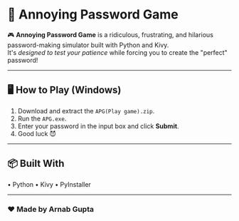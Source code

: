 # 🔐 Annoying Password Game

🎮 **Annoying Password Game** is a ridiculous, frustrating, and hilarious password-making simulator built with Python and Kivy.  
It's *designed to test your patience* while forcing you to create the "perfect" password!

---

## 🖥️ How to Play (Windows)

1. Download and extract the `APG(Play game).zip`.
2. Run the `APG.exe`.
3. Enter your password in the input box and click **Submit**.
4. Good luck 😈

---

## 📦 Built With

• Python
• Kivy
• PyInstaller

---

### ❤️ Made by Arnab Gupta
